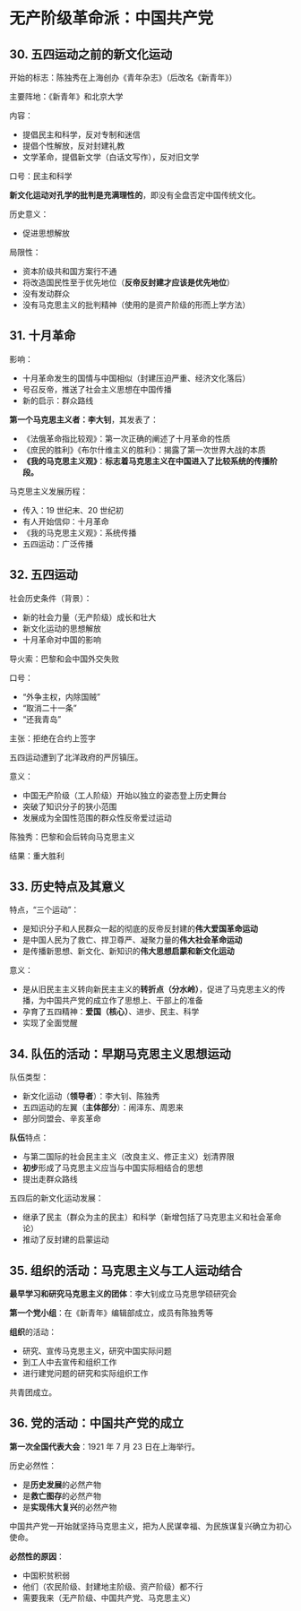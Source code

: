 # 无产阶级革命派：中国共产党

## 30. 五四运动之前的新文化运动

开始的标志：陈独秀在上海创办《青年杂志》（后改名《新青年》）

主要阵地：《新青年》和北京大学

内容：

+ 提倡民主和科学，反对专制和迷信
+ 提倡个性解放，反对封建礼教
+ 文学革命，提倡新文学（白话文写作），反对旧文学

口号：民主和科学

**新文化运动对孔学的批判是充满理性的**，即没有全盘否定中国传统文化。

历史意义：
 
+ 促进思想解放

局限性：

+ 资本阶级共和国方案行不通
+ 将改造国民性至于优先地位（**反帝反封建才应该是优先地位**）
+ 没有发动群众
+ 没有马克思主义的批判精神（使用的是资产阶级的形而上学方法）

## 31. 十月革命

影响：

+ 十月革命发生的国情与中国相似（封建压迫严重、经济文化落后）
+ 号召反帝，推送了社会主义思想在中国传播
+ 新的启示：群众路线

**第一个马克思主义者：李大钊**，其发表了：

+ 《法俄革命指比较观》：第一次正确的阐述了十月革命的性质
+ 《庶民的胜利》《布尔什维主义的胜利》：揭露了第一次世界大战的本质
+ **《我的马克思主义观》**：**标志着马克思主义在中国进入了比较系统的传播阶段。**

马克思主义发展历程：

+ 传入：19 世纪末、20 世纪初
+ 有人开始信仰：十月革命
+ 《我的马克思主义观》：系统传播
+ 五四运动：广泛传播

## 32. 五四运动

社会历史条件（背景）：

+ 新的社会力量（无产阶级）成长和壮大
+ 新文化运动的思想解放
+ 十月革命对中国的影响

导火索：巴黎和会中国外交失败

口号：

+ “外争主权，内除国贼”
+ “取消二十一条”
+ “还我青岛”

主张：拒绝在合约上签字

五四运动遭到了北洋政府的严厉镇压。

意义：

+ 中国无产阶级（工人阶级）开始以独立的姿态登上历史舞台
+ 突破了知识分子的狭小范围
+ 发展成为全国性范围的群众性反帝爱过运动

陈独秀：巴黎和会后转向马克思主义

结果：重大胜利

## 33. 历史特点及其意义

特点，“三个运动”：

+ 是知识分子和人民群众一起的彻底的反帝反封建的**伟大爱国革命运动**
+ 是中国人民为了救亡、捍卫尊严、凝聚力量的**伟大社会革命运动**
+ 是传播新思想、新文化、新知识的**伟大思想启蒙和新文化运动**

意义：

+ 是从旧民主主义转向新民主主义的**转折点（分水岭）**，促进了马克思主义的传播，为中国共产党的成立作了思想上、干部上的准备
+ 孕育了五四精神：**爱国（核心）**、进步、民主、科学
+ 实现了全面觉醒

## 34. 队伍的活动：早期马克思主义思想运动

队伍类型：

+ 新文化运动（**领导者**）：李大钊、陈独秀
+ 五四运动的左翼（**主体部分**）：闹泽东、周恩来
+ 部分同盟会、辛亥革命

**队伍**特点：

+ 与第二国际的社会民主主义（改良主义、修正主义）划清界限
+ **初步**形成了马克思主义应当与中国实际相结合的思想
+ 提出走群众路线

五四后的新文化运动发展：

+ 继承了民主（群众为主的民主）和科学（新增包括了马克思主义和社会革命论）
+ 推动了反封建的启蒙运动

## 35. 组织的活动：马克思主义与工人运动结合

**最早学习和研究马克思主义的团体**：李大钊成立马克思学硕研究会

**第一个党小组**：在《新青年》编辑部成立，成员有陈独秀等

**组织**的活动：

+ 研究、宣传马克思主义，研究中国实际问题
+ 到工人中去宣传和组织工作
+ 进行建党问题的研究和实际组织工作

共青团成立。

## 36. 党的活动：中国共产党的成立

**第一次全国代表大会**：1921 年 7 月 23 日在上海举行。

历史必然性：

+ 是**历史发展**的必然产物
+ 是**救亡图存**的必然产物
+ 是**实现伟大复兴**的必然产物

中国共产党一开始就坚持马克思主义，把为人民谋幸福、为民族谋复兴确立为初心使命。

**必然性的原因**：

+ 中国积贫积弱
+ 他们（农民阶级、封建地主阶级、资产阶级）都不行
+ 需要我来（无产阶级、中国共产党、马克思主义）